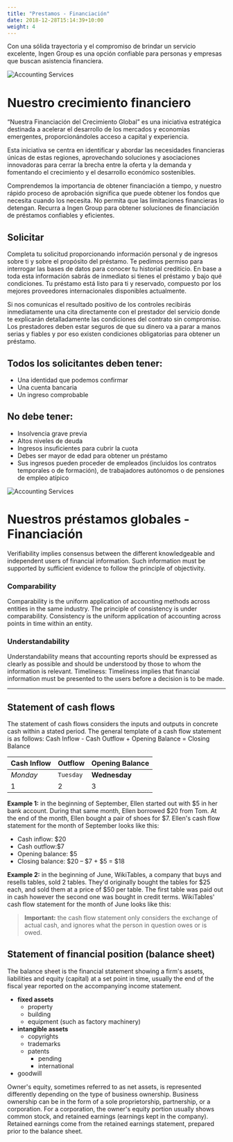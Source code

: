 ```yaml
---
title: "Prestamos - Financiación"
date: 2018-12-28T15:14:39+10:00
weight: 4
---
```


Con una sólida trayectoria y el compromiso de brindar un servicio excelente, Ingen Group es una opción confiable para personas y empresas que buscan asistencia financiera.


![Accounting Services](/victoryjacklimited/images/ayuda-financiera.jpg)

# Nuestro crecimiento financiero

“Nuestra Financiación del Crecimiento Global” es una iniciativa estratégica destinada a acelerar el desarrollo de los mercados y economías emergentes, proporcionándoles acceso a capital y experiencia.

Esta iniciativa se centra en identificar y abordar las necesidades financieras únicas de estas regiones, aprovechando soluciones y asociaciones innovadoras para cerrar la brecha entre la oferta y la demanda y fomentando el crecimiento y el desarrollo económico sostenibles.

Comprendemos la importancia de obtener financiación a tiempo, y nuestro rápido proceso de aprobación significa que puede obtener los fondos que necesita cuando los necesita. No permita que las limitaciones financieras lo detengan. Recurra a Ingen Group para obtener soluciones de financiación de préstamos confiables y eficientes.

## Solicitar

Completa tu solicitud proporcionando información personal y de ingresos sobre ti y sobre el propósito del préstamo. Te pedimos permiso para interrogar las bases de datos para conocer tu historial crediticio. En base a toda esta información sabrás de inmediato si tienes el préstamo y bajo qué condiciones. Tu préstamo está listo para ti y reservado, compuesto por los mejores proveedores internacionales disponibles actualmente.

Si nos comunicas el resultado positivo de los controles recibirás inmediatamente una cita directamente con el prestador del servicio donde te explicarán detalladamente las condiciones del contrato sin compromiso. Los prestadores deben estar seguros de que su dinero va a parar a manos serias y fiables y por eso existen condiciones obligatorias para obtener un préstamo.

## Todos los solicitantes deben tener:

- Una identidad que podemos confirmar
- Una cuenta bancaria
- Un ingreso comprobable

## No debe tener:

- Insolvencia grave previa
- Altos niveles de deuda
- Ingresos insuficientes para cubrir la cuota
- Debes ser mayor de edad para obtener un préstamo
- Sus ingresos pueden proceder de empleados (incluidos los contratos temporales o de formación), de trabajadores autónomos o de pensiones de empleo atípico

![Accounting Services](/victoryjacklimited/images/razones-invertir.jpg)

# Nuestros préstamos globales - Financiación

Verifiability implies consensus between the different knowledgeable and independent users of financial information. Such information must be supported by sufficient evidence to follow the principle of objectivity.

### Comparability

Comparability is the uniform application of accounting methods across entities in the same industry. The principle of consistency is under comparability. Consistency is the uniform application of accounting across points in time within an entity.

### Understandability

Understandability means that accounting reports should be expressed as clearly as possible and should be understood by those to whom the information is relevant.
Timeliness: Timeliness implies that financial information must be presented to the users before a decision is to be made.

---

## Statement of cash flows

The statement of cash flows considers the inputs and outputs in concrete cash within a stated period. The general template of a cash flow statement is as follows: Cash Inflow - Cash Outflow + Opening Balance = Closing Balance

| Cash Inflow | Outflow   | Opening Balance |
| ----------- | --------- | --------------- |
| _Monday_    | `Tuesday` | **Wednesday**   |
| 1           | 2         | 3               |

**Example 1:** in the beginning of September, Ellen started out with $5 in her bank account. During that same month, Ellen borrowed $20 from Tom. At the end of the month, Ellen bought a pair of shoes for $7. Ellen's cash flow statement for the month of September looks like this:

- Cash inflow: $20
- Cash outflow:$7
- Opening balance: $5
- Closing balance: $20 – $7 + $5 = $18

**Example 2:** in the beginning of June, WikiTables, a company that buys and resells tables, sold 2 tables. They'd originally bought the tables for $25 each, and sold them at a price of $50 per table. The first table was paid out in cash however the second one was bought in credit terms. WikiTables' cash flow statement for the month of June looks like this:

> **Important:** the cash flow statement only considers the exchange of actual cash, and ignores what the person in question owes or is owed.

## Statement of financial position (balance sheet)

The balance sheet is the financial statement showing a firm's assets, liabilities and equity (capital) at a set point in time, usually the end of the fiscal year reported on the accompanying income statement.

- **fixed assets**
  - property
  - building
  - equipment (such as factory machinery)
- **intangible assets**
  - copyrights
  - trademarks
  - patents
    - pending
    - international
- goodwill

Owner's equity, sometimes referred to as net assets, is represented differently depending on the type of business ownership. Business ownership can be in the form of a sole proprietorship, partnership, or a corporation. For a corporation, the owner's equity portion usually shows common stock, and retained earnings (earnings kept in the company). Retained earnings come from the retained earnings statement, prepared prior to the balance sheet.
